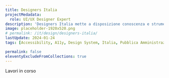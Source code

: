 ```yaml
---
title: Designers Italia
projectMedadata:
  role: UI/UX Designer Expert
description: 'Designers Italia mette a disposizione conoscenza e strumenti per creare i servizi digitali della Pubblica Amministrazione'
image: placeholder-1920x520.png
# permalink: /it/design/designers-italia/
lastUpdate: 2024-01-24
tags: [Accessibility, A11y, Design System, Italia, Pubblica Amministrazione]

permalink: false
eleventyExcludeFromCollections: true
---
```


Lavori in corso